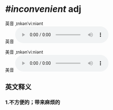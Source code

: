 # ***\#inconvenient*** adj
英音 ˌɪnkənˈviːniənt  
英音
<audio src="./media/inconvenient1_AAC.aac" controls="controls"></audio>

美音 ˌɪnkənˈviːniənt  
美音
<audio src="./media/inconvenient2_AAC.aac" controls="controls"></audio>



  

英文释义
---
### 1.**不方便的；带来麻烦的**  


